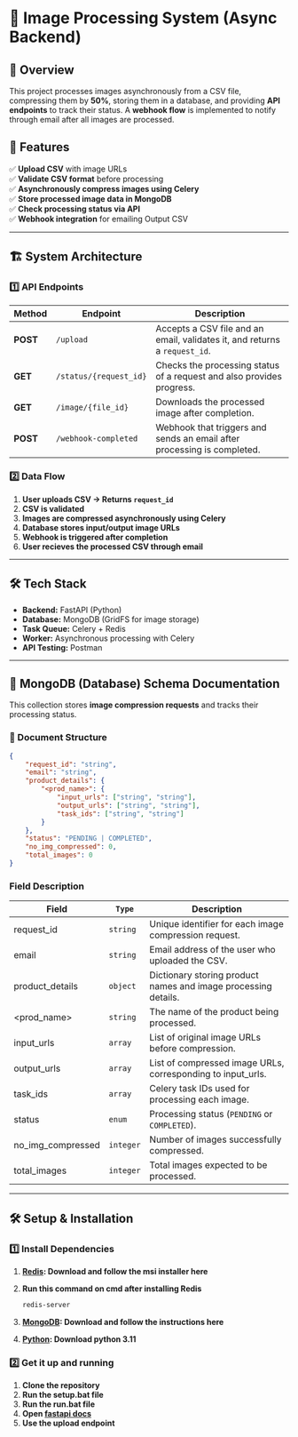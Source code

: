 # 📸 Image Processing System (Async Backend)

## 🚀 Overview
This project processes images asynchronously from a CSV file, compressing them by **50%**, storing them in a database, and providing **API endpoints** to track their status. A **webhook flow** is implemented to notify through email after all images are processed.

## 📑 Features
✅ **Upload CSV** with image URLs  
✅ **Validate CSV format** before processing  
✅ **Asynchronously compress images using Celery**  
✅ **Store processed image data in MongoDB**  
✅ **Check processing status via API**  
✅ **Webhook integration** for emailing Output CSV 

---

## 🏗️ System Architecture
### **1️⃣ API Endpoints**
| **Method** | **Endpoint** | **Description** |
|-----------|-------------|-----------------|
| **POST**  | `/upload` | Accepts a CSV file and an email, validates it, and returns a `request_id`. |
| **GET**   | `/status/{request_id}` | Checks the processing status of a request and also provides progress. |
| **GET**   | `/image/{file_id}` | Downloads the processed image after completion. |
| **POST**  | `/webhook-completed` | Webhook that triggers and sends an email after processing is completed. |

### **2️⃣ Data Flow**
1. **User uploads CSV → Returns `request_id`**
2. **CSV is validated**
3. **Images are compressed asynchronously using Celery**
4. **Database stores input/output image URLs**
5. **Webhook is triggered after completion**
6. **User recieves the processed CSV through email**

---

## 🛠️ Tech Stack
- **Backend:** FastAPI (Python)
- **Database:** MongoDB (GridFS for image storage)
- **Task Queue:** Celery + Redis
- **Worker:** Asynchronous processing with Celery
- **API Testing:** Postman

---

## 📜 MongoDB (Database) Schema Documentation
This collection stores **image compression requests** and tracks their processing status.

### **📌 Document Structure**
```json
{
    "request_id": "string", 
    "email": "string",
    "product_details": {
        "<prod_name>": {
            "input_urls": ["string", "string"],
            "output_urls": ["string", "string"],
            "task_ids": ["string", "string"]
        }
    },
    "status": "PENDING | COMPLETED",
    "no_img_compressed": 0,
    "total_images": 0
}
```

### Field Description
| **Field**	| **`Type`** |	**Description** |
|-----------|------------|------------------|
| request_id	| `string` |	Unique identifier for each image compression request. |
| email	| `string` |	Email address of the user who uploaded the CSV. |
| product_details	| `object` |	Dictionary storing product names and image processing details. |
| <prod_name>	| `string` |	The name of the product being processed. |
| input_urls	| `array` |	List of original image URLs before compression. |
| output_urls	| `array` |	List of compressed image URLs, corresponding to input_urls. |
| task_ids	| `array` |	Celery task IDs used for processing each image. |
| status	| `enum` |	Processing status (`PENDING` or `COMPLETED`). |
| no_img_compressed	| `integer` |	Number of images successfully compressed. |
| total_images	| `integer` |	Total images expected to be processed. |

---

## 🛠️ Setup & Installation
### **1️⃣ Install Dependencies**
1. **[Redis](https://github.com/tporadowski/redis/releases): Download and follow the msi installer here**
2. **Run this command on cmd after installing Redis**
   
   ```bash
   redis-server
   ```
4. **[MongoDB](https://www.mongodb.com/docs/manual/tutorial/install-mongodb-on-windows/): Download and follow the instructions here**
5. **[Python](https://www.python.org/downloads/): Download python 3.11**

### **2️⃣ Get it up and running**
1. **Clone the repository**
2. **Run the setup.bat file**
3. **Run the run.bat file**
4. **Open [fastapi docs](http://127.0.0.1/docs#/)**
5. **Use the upload endpoint**

